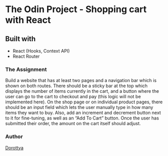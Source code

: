 # The Odin Project - Shopping cart with React

## Built with

- React (Hooks, Context API)
- React Router

### The Assignment

Build a website that has at least two pages and a navigation bar which is shown on both routes. There should be a sticky bar at the top which displays the number of items currently in the cart, and a button where the user can go to the cart to checkout and pay (this logic will not be implemented here). On the shop page or on individual product pages, there should be an input field which lets the user manually type in how many items they want to buy. Also, add an increment and decrement button next to it for fine-tuning, as well as an “Add To Cart” button. Once the user has submitted their order, the amount on the cart itself should adjust.

### Author

[Dorottya](https://github.com/DorottyaB)
